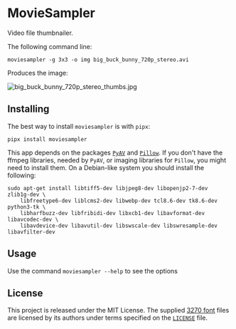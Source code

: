 # MovieSampler

Video file thumbnailer.

The following command line:

    moviesampler -g 3x3 -o img big_buck_bunny_720p_stereo.avi

Produces the image:

![big_buck_bunny_720p_stereo_thumbs.jpg](img/big_buck_bunny_720p_stereo_thumbs.jpg)

## Installing

The best way to install `moviesampler` is with `pipx`:

    pipx install moviesampler

This app depends on the packages [`PyAV`](https://github.com/PyAV-Org/PyAV) and [`Pillow`](https://pillow.readthedocs.io/en/stable/index.html). If you don't have the ffmpeg libraries, needed by `PyAV`, or imaging libraries for `Pillow`, you might need to install them. On a Debian-like system you should install the following:

    sudo apt-get install libtiff5-dev libjpeg8-dev libopenjp2-7-dev zlib1g-dev \
        libfreetype6-dev liblcms2-dev libwebp-dev tcl8.6-dev tk8.6-dev python3-tk \
        libharfbuzz-dev libfribidi-dev libxcb1-dev libavformat-dev libavcodec-dev \
        libavdevice-dev libavutil-dev libswscale-dev libswresample-dev libavfilter-dev



## Usage

Use the command `moviesampler --help` to see the options

## License

This project is released under the MIT License. The supplied [3270 font](https://github.com/rbanffy/3270font) files are licensed by its authors under terms specified on the [`LICENSE`](LICENSE) file.


